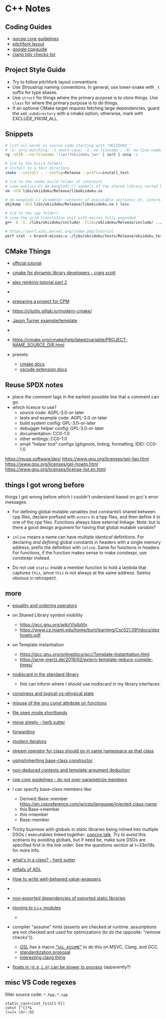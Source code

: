 <!-- SPDX-FileCopyrightText: 2020 David Fong -->
<!-- SPDX-License-Identifier: CC0-1.0 -->
<!-- cspell:dictionaries cpp-refined -->
# C++ Notes

## Coding Guides

- [isocpp core guidelines](https://isocpp.github.io/CppCoreGuidelines/CppCoreGuidelines)
- [pitchfork layout](https://api.csswg.org/bikeshed/?force=1&url=https://raw.githubusercontent.com/vector-of-bool/pitchfork/develop/data/spec.bs)
- [google cppguide](https://google.github.io/styleguide/cppguide.html)
- [clang tidy checks list](https://clang.llvm.org/extra/clang-tidy/checks/list.html)

## Project Style Guide

- Try to follow pitchfork layout conventions
- Use Stroustrup naming conventions. In general, use lower-snake with `_t` suffix for type aliases.
- Use `struct` for things where the primary purpose is to _store_ things. Use `class` for where the primary purpose is to _do_ things.
- If an optional CMake target requires fetching large dependencies, guard the `add_subdirectory` with a cmake option; otherwise, mark with EXCLUDE_FROM_ALL.

## Snippets

```sh
# list all words in source code starting with "OKIIDOKU_"
# -o: only-matching; -S smart-case; -I: no-filename ; -N: no-line-number
rg -oSIN --no-filename '(\w+)?okiidoku_\w+' | sort | uniq -c

# (cd to the build folder)
# install to a test directory
cmake --install . --config=Release --prefix=install_test

# (cd to the cmake build folder of interest)
# view public(-D) de-mangled(-C) symbols of the shared library sorted by address(-n)
nm -nCD libs/okiidoku/Release/libokiidoku.so

# de-mangled(-C) assembler contents of executable sections(-d), intermixing source code with disassembly(-S). --visualize-jumps=extended-color
objdump -SCd libs/okiidoku/Release/libokiidoku.so | less

# (cd to the cpp folder)
# view the grid translation unit with macros fully expanded
g++ -E -I../libs/okiidoku/include/ -Ilibs/okiidoku/Release/include/ ../libs/okiidoku/src/okiidoku/grid.cpp | less

# https://perf.wiki.kernel.org/index.php/Tutorial
perf stat -e branch-misses:u ./libs/okiidoku/tests/Release/okiidoku_test
```

## CMake Things

- [official tutorial](https://cmake.org/cmake/help/latest/guide/tutorial/index.html)
- [cmake for dynamic library developers - craig scott](https://www.youtube.com/watch?v=m0DwB4OvDXk)
- [alex reinking tutorial part 2](https://alexreinking.com/blog/how-to-use-cmake-without-the-agonizing-pain-part-2.html)
- [](https://crascit.com/2016/01/31/enhanced-source-file-handling-with-target_sources/)
- [preparing a project for CPM](https://github.com/cpm-cmake/CPM.cmake/wiki/Preparing-projects-for-CPM.cmake)
- https://cliutils.gitlab.io/modern-cmake/
- [Jason Turner example/template](https://github.com/lefticus/cpp_weekly_game_project)
- [](https://cmake.org/cmake/help/latest/command/install.html#install-runtime-dependency-set)

- <https://cmake.org/cmake/help/latest/variable/PROJECT-NAME_SOURCE_DIR.html>

- presets:
  - [cmake docs](https://cmake.org/cmake/help/latest/manual/cmake-presets.7.html)
  - [vscode extension docs](https://github.com/microsoft/vscode-cmake-tools/blob/main/docs/cmake-presets.md)

## Reuse SPDX notes

- place the comment tags in the earliest possible line that a comment can go.
- which licence to use?
  - source code: AGPL-3.0-or-later
  - tests and example code: AGPL-3.0-or-later
  - build system config: GPL-3.0-or-later
  - debugger helper config: GPL-3.0-or-later
  - documentation: CC0-1.0
  - other writings: CC0-1.0
  - small "helper tool" configs (gitignore, linting, formatting, IDE): CC0-1.0

<https://reuse.software/dev/>
<https://www.gnu.org/licenses/gpl-faq.html>
<https://www.gnu.org/licenses/gpl-howto.html>
<https://www.gnu.org/licenses/license-list.en.html>

## things I got wrong before

things I got wrong before which I couldn't understand based on gcc's error messages.

- For defining global mutable variables (not constants!) shared between cpp files, declare prefixed with `extern` in a hpp files, and then define it in one of the cpp files. Functions always have external linkage. Note: but is there a good design argument for having that global mutable variable?

- `inline` means a name can have multiple _identical_ definitions. For declaring _and defining_ global constants in headers with a single memory address, prefix the definition with `inline`. Same for functions in headers. For functions, if the function makes sense to make constexpr, use constexpr instead.

- Do not use `static` inside a member function to hold a lambda that captures `this`, since `this` is not always at the same address. Seems obvious in retrospect.

## more

- [equality and ordering operators](https://brevzin.github.io/c++/2019/07/28/comparisons-cpp20/)

- on Shared Library symbol visibility
  - https://gcc.gnu.org/wiki/Visibility
  - https://www.cs.miami.edu/home/burt/learning/Csc521.091/docs/dsohowto.pdf

- on Template instantiation
  - https://gcc.gnu.org/onlinedocs/gcc/Template-Instantiation.html
  - https://arne-mertz.de/2019/02/extern-template-reduce-compile-times/

- [nodiscard in the standard library](https://stackoverflow.com/a/63204963/11107541)
  - this can inform where I should use nodiscard in my library interfaces.

- [constness and logical-vs-physical state](https://isocpp.org/wiki/faq/const-correctness#logical-vs-physical-state)
- [misuse of the gnu const attribute on functions](https://github.com/OSGeo/PROJ/issues/1224)

- [file open mode shorthands](https://en.cppreference.com/w/cpp/io/basic_filebuf/open)

- [move simply - herb sutter](https://herbsutter.com/2020/02/17/move-simply/)
- [forwarding](https://medium.com/factset/modern-c-in-depth-perfect-forwarding-570f242261f8)

- [modern iterators](https://www.internalpointers.com/post/writing-custom-iterators-modern-cpp)

- [stream operator for class should go in same namespace as that class](https://stackoverflow.com/a/2479542/11107541)

- [using/inheriting base-class constructor](https://en.cppreference.com/w/cpp/language/using_declaration#Inheriting_constructors)

- [non-deduced contexts and template-argument deduction](https://en.cppreference.com/w/cpp/language/template_argument_deduction#Non-deduced_contexts)

- [cpp core guidelines - do not over-parametrize members](https://github.com/isocpp/CppCoreGuidelines/blob/master/CppCoreGuidelines.md#t61-do-not-over-parameterize-members-scary)

- I can specify base-class members like:
  - Derived::Base::member
    https://en.cppreference.com/w/cpp/language/injected-class-name
  - this.Base->member
  - this->member
  - Base<ARGS>::member

- Tricky business with globals in static libraries being inlined into multiple DSOs / executables linked together: [cppcon talk](https://www.youtube.com/watch?v=xVT1y0xWgww&ab_channel=CppCon&t=4m25s). Try to avoid this scenario by avoiding globals, but if need be, make sure DSOs are specified first in the link order. See the questions section at t=33m19s for more info.

- [what's in a class? - herb sutter](http://www.gotw.ca/publications/mill02.htm)
- [pitfalls of ADL](https://stackoverflow.com/questions/2958648/what-are-the-pitfalls-of-adl)

- [How to write well-behaved value-wrappers](https://www.youtube.com/watch?v=J4A2B9eexiw&ab_channel=CppCon).

- [](https://gcc.gnu.org/onlinedocs/gcc/Compatibility.html)

- [non-exported dependencies of exported static libraries](https://gitlab.kitware.com/cmake/cmake/-/issues/17357)

- [moving to c++ modules](https://devblogs.microsoft.com/cppblog/moving-a-project-to-cpp-named-modules/)
  - [](https://devblogs.microsoft.com/cppblog/cpp20-modules-in-cmake-with-vs/)

- compiler "assume" hints (asserts are checked at runtime. assumptions are not checked and used for optimizations (to do the opposite: "remove checks")).
  - [GSL](https://conan.io/center/ms-gsl) has a macro ["`GSL_ASSUME`"](https://github.com/microsoft/GSL/blob/main/include/gsl/assert) to do this on MSVC, Clang, and GCC.
  - [standardization proposal](https://www.open-std.org/jtc1/sc22/wg21/docs/papers/2021/p1774r4.pdf)
  - [interesting clang thing](https://github.com/microsoft/GSL/pull/608)

- [floats in `(0.0,1.0]` can be slower to process](https://en.wikipedia.org/wiki/Subnormal_number#Performance_issues) (apparently?)

## misc VS Code regexes

filter source code: `*.hpp,*.cpp`

```regex
static_cast<(int_ts|o[1-5])
const [^{]*&
[>=]= \S+::O2
```